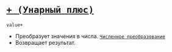 # [`+ (Унарный плюс)`](../index.md)

`value+`

- Преобразует значения в числа. [`Численное преобразование`](<../Общее/Преобразование (численное).md>)
- Возвращает результат.
